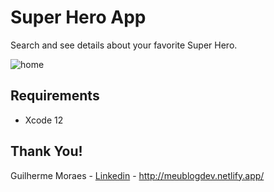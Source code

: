 # Super Hero App
Search and see details about your favorite Super Hero.

![home](https://user-images.githubusercontent.com/22078132/108879154-bc2aa400-75df-11eb-838e-350664575652.gif)

## Requirements
- Xcode 12

## Thank You!

Guilherme Moraes - [Linkedin](https://www.linkedin.com/in/ggarciamoraes/) - http://meublogdev.netlify.app/ 


